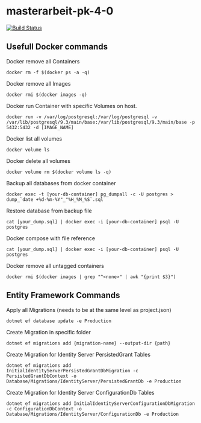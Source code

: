 # masterarbeit-pk-4-0
[![Build Status](https://travis-ci.com/sreichi/masterarbeit-pk-4-0.svg?token=MzErPkYPu5HbCPXTR97U&branch=master)](https://travis-ci.com/sreichi/masterarbeit-pk-4-0)


## Usefull Docker commands

Docker remove all Containers
```
docker rm -f $(docker ps -a -q)
```
Docker remove all Images
```
docker rmi $(docker images -q)
```
Docker run Container with specific Volumes on host.
```
docker run -v /var/log/postgresql:/var/log/postgresql -v /var/lib/postgresql/9.3/main/base:/var/lib/postgresql/9.3/main/base -p 5432:5432 -d [IMAGE_NAME]
```
Docker list all volumes
``` 
docker volume ls
```
Docker delete all volumes
```
docker volume rm $(docker volume ls -q)
```

Backup all databases from docker container
```
docker exec -t [your-db-container] pg_dumpall -c -U postgres > dump_`date +%d-%m-%Y"_"%H_%M_%S`.sql
```

Restore database from backup file
``` 
cat [your_dump.sql] | docker exec -i [your-db-container] psql -U postgres
```

Docker compose with file reference
```
cat [your_dump.sql] | docker exec -i [your-db-container] psql -U postgres
```

Docker remove all untagged containers
```
docker rmi $(docker images | grep "^<none>" | awk "{print $3}")
```

## Entity Framework Commands

Apply all Migrations (needs to be at the same level as project.json)
```
dotnet ef database update -e Production
```

Create Migration in specific folder
```
dotnet ef migrations add {migration-name} --output-dir {path}
```

Create Migration for Identity Server PersistedGrant Tables
```
dotnet ef migrations add InitialIdentityServerPersistedGrantDbMigration -c PersistedGrantDbContext -o Database/Migrations/IdentityServer/PersistedGrantDb -e Production
```

Create Migration for Identity Server ConfigurationDb Tables
```
dotnet ef migrations add InitialIdentityServerConfigurationDbMigration -c ConfigurationDbContext -o Database/Migrations/IdentityServer/ConfigurationDb -e Production
```